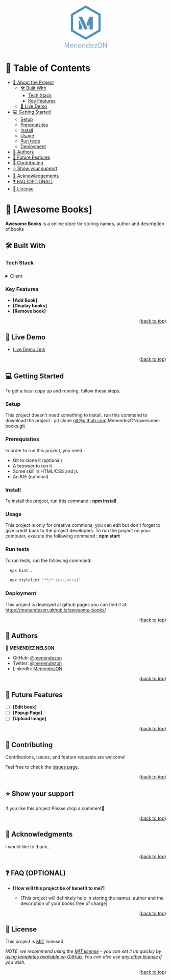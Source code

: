 <a name="readme-top"></a>

<div align="center">
  <img src="./images/logo_menendezon.png" alt="logo" width="140"  height="auto" />
  <br/>

</div>

# 📗 Table of Contents

- [📖 About the Project](#about-project)
  - [🛠 Built With](#built-with)
    - [Tech Stack](#tech-stack)
    - [Key Features](#key-features)
  - [🚀 Live Demo](#live-demo)
- [💻 Getting Started](#getting-started)
  - [Setup](#setup)
  - [Prerequisites](#prerequisites)
  - [Install](#install)
  - [Usage](#usage)
  - [Run tests](#run-tests)
  - [Deployment](#deployment)
- [👥 Authors](#authors)
- [🔭 Future Features](#future-features)
- [🤝 Contributing](#contributing)
- [⭐️ Show your support](#support)
- [🙏 Acknowledgements](#acknowledgements)
- [❓ FAQ (OPTIONAL)](#faq)
- [📝 License](#license)

# 📖 [Awesome Books] <a name="about-project"></a>

**Awesome Books** is a online store for storing names, author and description of books

## 🛠 Built With <a name="built-with"></a>

### Tech Stack <a name="tech-stack"></a>

###

<details>
  <summary>Client</summary>
  <ul>
    <li><a href="">HTML</a></li>
    <li><a href="">CSS</a></li>
    <li><a href="">JAVASCRIPT</a></li>
    <li><a href="">LINTERS</a></li>
  </ul>
</details>

<!-- Features -->

### Key Features <a name="key-features"></a>

- **[Add Book]**
- **[Display books]**
- **[Remove book]**

<p align="right">(<a href="#readme-top">back to top</a>)</p>

## 🚀 Live Demo <a name="live-demo"></a>

- [Live Demo Link](https://menendezon.github.io/awesome-module-books/)

<p align="right">(<a href="#readme-top">back to top</a>)</p>

## 💻 Getting Started <a name="getting-started"></a>

To get a local copy up and running, follow these steps.

### Setup

This project doesn't need something to install, run this command to download the project : 
git clone git@github.com:MenendezON/awesome-books.git

### Prerequisites

In order to run this project, you need :
- Git to clone it (optional) 
- A browser to run it
- Some skill in HTML/CSS and js
- An IDE (optional)

### Install

To install the project, run this command :
**npm install**

### Usage
This project is only for creative commons, you can edit but don't forget to give credit back to the project developers.
To run the project on your computer, execute the following command :
**npm start**

### Run tests

To run tests, run the following command:

```sh
  npx hint .
```

```sh
  npx stylelint "**/*.{css,scss}"
```

### Deployment

This project is deployed at github pages you can find it at: https://menendezon.github.io/awesome-books/

<p align="right">(<a href="#readme-top">back to top</a>)</p>

## 👥 Authors <a name="authors"></a>

👤 **MENENDEZ NELSON**

- GitHub: [@menendezon](https://github.com/menendezon)
- Twitter: [@menendezon](https://twitter.com/menendezon)
- LinkedIn: [MenendezON](https://linkedin.com/in/menendezon)

<p align="right">(<a href="#readme-top">back to top</a>)</p>

## 🔭 Future Features <a name="future-features"></a>

- [ ] **[Edit book]**
- [ ] **[Popup Page]**
- [ ] **[Upload Image]**

<p align="right">(<a href="#readme-top">back to top</a>)</p>

## 🤝 Contributing <a name="contributing"></a>

Contributions, issues, and feature requests are welcome!

Feel free to check the [issues page](../../issues/).

<p align="right">(<a href="#readme-top">back to top</a>)</p>

## ⭐️ Show your support <a name="support"></a>

If you like this project Please drop a comment🤗

<p align="right">(<a href="#readme-top">back to top</a>)</p>

## 🙏 Acknowledgments <a name="acknowledgements"></a>

I would like to thank...

<p align="right">(<a href="#readme-top">back to top</a>)</p>

<!-- FAQ (optional) -->

## ❓ FAQ (OPTIONAL) <a name="faq"></a>

- **[How will this project be of benefit to me?]**

  - [This project will definitely help in storing the names, author and the description of your books free of charge]

<p align="right">(<a href="#readme-top">back to top</a>)</p>

## 📝 License <a name="license"></a>

This project is [MIT](./LICENCE) licensed.

_NOTE: we recommend using the [MIT license](https://choosealicense.com/licenses/mit/) - you can set it up quickly by [using templates available on GitHub](https://docs.github.com/en/communities/setting-up-your-project-for-healthy-contributions/adding-a-license-to-a-repository). You can also use [any other license](https://choosealicense.com/licenses/) if you wish._

<p align="right">(<a href="#readme-top">back to top</a>)</p>
